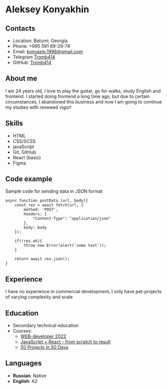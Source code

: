 # Aleksey Konyakhin

## Contacts

* Location: Batumi, Georgia
* Phone: +995 591 69-29-74
* Email: konyaxin.1998@gmail.com
* Telegram [Tromb414](https://t.me/TROMB414)
* GitHub: [Tromb414](https://github.com/Tromb414)

## About me

I am 24 years old, I love to play the guitar, go for walks, study English and frontend. I started doing frontend a long time ago, but due to certain circumstances, I abandoned this business and now I am going to continue my studies with renewed vigor!

## Skills

* HTML
* CSS/SCSS
* javaScript
* Git, GitHub
* React (basic)
* Figma

## Code example

Sample code for sending data in JSON format

```
async function postData (url, body){
    const res = await fetch(url, {
        method: 'POST',
        headers: {
            "Content-Type": "application/json"
        },
        body: body
    });

    if(!res.ok){
        throw new Error(alert('some text'));
    }

    return await res.json();
}
```

## Experience

I have no experience in commercial development, I only have pet-projects of varying complexity and scale

## Education

* Secondary technical education
* Courses:
    + [WEB-developer 2022](https://www.udemy.com/course/webdeveloper)
    + [JavaScript + React - from scratch to result](https://www.udemy.com/course/javascript_full)
    + [50 Projects In 50 Days](https://www.udemy.com/course/50-projects-50-days)

## Languages

* **Russian**: Native
* **English**: A2
